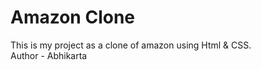 # Amazon Clone
This is my project as a clone of amazon using Html &amp; CSS.
<br>
Author - Abhikarta 
